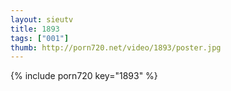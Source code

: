 ```yaml
--- 
layout: sieutv
title: 1893
tags: ["001"]
thumb: http://porn720.net/video/1893/poster.jpg
---
```

{% include porn720 key="1893" %} 

